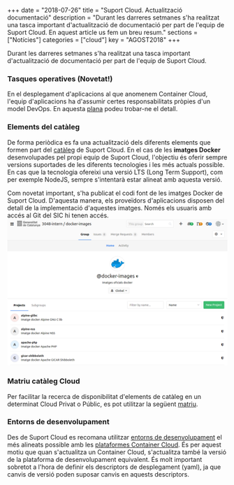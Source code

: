 +++
date        = "2018-07-26"
title       = "Suport Cloud. Actualització documentació"
description = "Durant les darreres setmanes s'ha realitzat una tasca important d'actualització de documentació per part de l'equip de Suport Cloud. En aquest article us fem un breu resum."
sections    = ["Notícies"]
categories  = ["cloud"]
key         = "AGOST2018"
+++

Durant les darreres setmanes s'ha realitzat una tasca important d'actualització de documentació per part de l'equip de Suport Cloud.

### Tasques operatives (Novetat!)

En el desplegament d'aplicacions al que anomenem Container Cloud, l'equip d'aplicacions ha d'assumir certes responsabilitats pròpies d'un model DevOps. En aquesta [plana](/cloud/2018-05-28-CLOUD-OPS-Cloud/) podeu trobar-ne el detall.

### Elements del catàleg

De forma periòdica es fa una actualització dels diferents elements que formen part del [catàleg](/cloud/cataleg/) de Suport Cloud. En el cas de les **imatges Docker** desenvolupades pel propi equip de Suport Cloud, l'objectiu és oferir sempre versions suportades de les diferents tecnologies i les més actuals possible. En cas que la tecnologia ofereixi una versió LTS (Long Term Support), com per exemple NodeJS, sempre s'intentarà estar alineat amb aquesta versió.

Com novetat important, s'ha publicat el codi font de les imatges Docker de Suport Cloud. D'aquesta manera, els proveïdors d'aplicacions disposen del detall de la implementació d'aquestes imatges. Només els usuaris amb accés al Git del SIC hi tenen accés.
<br/>
![suport-cloud-docker-images.png](/images/news/suport-cloud-docker-images.png)
<br/>
### Matriu catàleg Cloud

Per facilitar la recerca de disponibilitat d'elements de catàleg en un determinat Cloud Privat o Públic, es pot utilitzar la següent [matriu](/cloud/matriu-cataleg-cloud/).

### Entorns de desenvolupament

Des de Suport Cloud es recomana utilitzar [entorns de desenvolupament](/cloud/entorns-dev/) el més alineats possible amb les [plataformes Container Cloud](/cloud/plataformes/). És per aquest motiu que quan s'actualitza un Container Cloud, s'actualitza també la versió de la plataforma de desenvolupament equivalent. És molt important sobretot a l'hora de definir els descriptors de desplegament (yaml), ja que canvis de versió poden suposar canvis en aquests descriptors.
